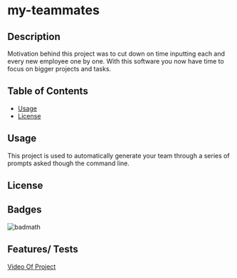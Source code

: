 # my-teammates

## Description

Motivation behind this project was to cut down on time inputting each and every new employee one by one. With this software you now have time to focus on bigger projects and tasks.



## Table of Contents




- [Usage](#usage)
- [License](#license)



## Usage

This project is used to automatically generate your team through a series of prompts asked though the command line.


## License


## Badges

![badmath](https://img.shields.io/github/languages/top/nielsenjared/badmath)

## Features/ Tests





[Video Of Project](https://app.castify.com/view/48070f6b-7b98-4995-884f-616ffec70800)